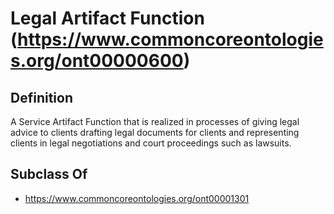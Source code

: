 # Legal Artifact Function (https://www.commoncoreontologies.org/ont00000600)

## Definition
A Service Artifact Function that is realized in processes of giving legal advice to clients drafting legal documents for clients and representing clients in legal negotiations and court proceedings such as lawsuits.

## Subclass Of
- https://www.commoncoreontologies.org/ont00001301

